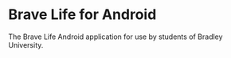 # Brave Life for Android
The Brave Life Android application for use by students of Bradley University.
